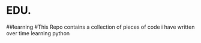 # EDU.
 ##learning 
#This Repo contains a collection of pieces of code i have written over time learning python

